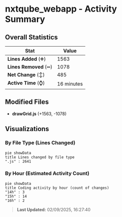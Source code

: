 # nxtqube_webapp - Activity Summary 

## Overall Statistics

| Stat                   | Value                                                             |
| ---------------------- | ----------------------------------------------------------------- |
| **Lines Added** (➕)   | 1563                                          |
| **Lines Removed** (➖) | 1078                                        |
| **Net Change** (↕)    | 485                |
| **Active Time** (⌚)   | 16 minutes |


## Modified Files
- **drawGrid.js** (+1563, -1078)

## Visualizations

### By File Type (Lines Changed)

```mermaid
pie showData
title Lines changed by file type
".js" : 2641
```

### By Hour (Estimated Activity Count)

```mermaid
pie showData
title Coding activity by hour (count of changes)
"14h" : 3
"15h" : 14
"16h" : 2
```


> **Last Updated:** 02/09/2025, 16:27:40